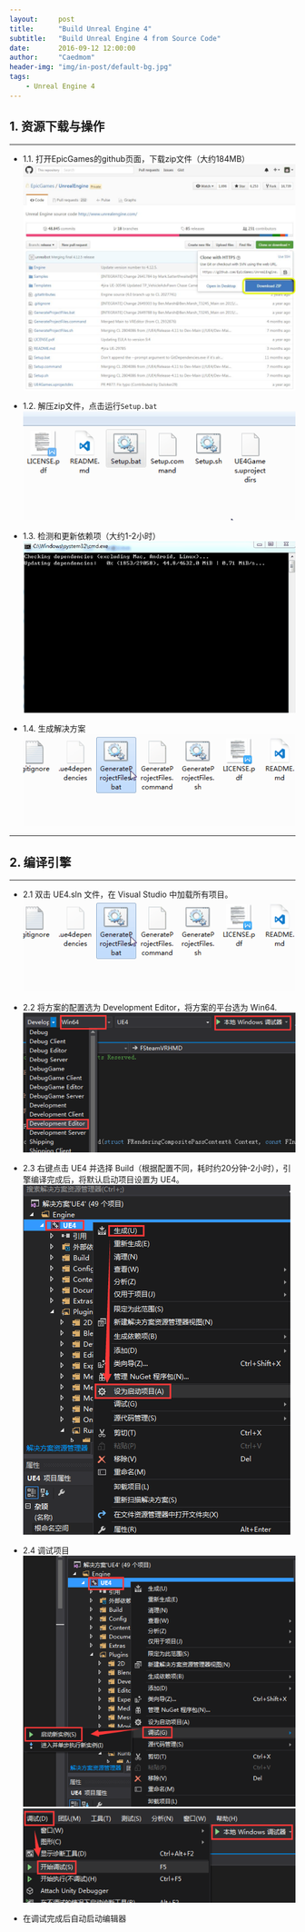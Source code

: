 ```yaml
---
layout:     post
title:      "Build Unreal Engine 4"
subtitle:   "Build Unreal Engine 4 from Source Code"
date:       2016-09-12 12:00:00
author:     "Caedmom"
header-img: "img/in-post/default-bg.jpg"
tags:
    - Unreal Engine 4
---
```


## 1. 资源下载与操作

---

* 1.1. 打开EpicGames的github页面，下载zip文件（大约184MB）
![img](https://github.com/caedmom/caedmom.github.io/blob/master/img/in-post/20160912-compile-unreal-engine-4/0%20download-zip.jpg?raw=true)

* 1.2. 解压zip文件，点击运行`Setup.bat`
![img](https://github.com/caedmom/caedmom.github.io/blob/master/img/in-post/20160912-compile-unreal-engine-4/1%20click-setup.bat.gif?raw=true)

* 1.3. 检测和更新依赖项（大约1-2小时）
![img](https://github.com/caedmom/caedmom.github.io/blob/master/img/in-post/20160912-compile-unreal-engine-4/2%20update-dependencies.gif?raw=true)

* 1.4. 生成解决方案
![img](https://github.com/caedmom/caedmom.github.io/blob/master/img/in-post/20160912-compile-unreal-engine-4/3%20click-generate-project-files.bat.gif?raw=true)

---

## 2. 编译引擎

---

* 2.1 双击 UE4.sln 文件，在 Visual Studio 中加载所有项目。
![img](https://github.com/caedmom/caedmom.github.io/blob/master/img/in-post/20160912-compile-unreal-engine-4/3%20click-generate-project-files.bat.gif?raw=true)

* 2.2 将方案的配置选为 Development Editor，将方案的平台选为 Win64.
![img](https://github.com/caedmom/caedmom.github.io/blob/master/img/in-post/20160912-compile-unreal-engine-4/5%20set-dev-editor-and-win64.png?raw=true)

* 2.3 右键点击 UE4 并选择 Build（根据配置不同，耗时约20分钟-2小时），引擎编译完成后，将默认启动项目设置为 UE4。
![img](https://github.com/caedmom/caedmom.github.io/blob/master/img/in-post/20160912-compile-unreal-engine-4/6%20build-and-set-start-project.png?raw=true)

* 2.4 调试项目
![img](https://github.com/caedmom/caedmom.github.io/blob/master/img/in-post/20160912-compile-unreal-engine-4/7%20debug-start-new-instance.png?raw=true)
![img](https://github.com/caedmom/caedmom.github.io/blob/master/img/in-post/20160912-compile-unreal-engine-4/7%202-debug.png?raw=true)

* 在调试完成后自动启动编辑器